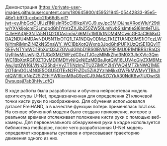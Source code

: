 Демонстрация (https://private-user-images.githubusercontent.com/180645800/459521945-05442833-95e5-46e1-b973-ccbdc2fb66d5.gif?jwt=eyJhbGciOiJIUzI1NiIsInR5cCI6IkpXVCJ9.eyJpc3MiOiJnaXRodWIuY29tIiwiYXVkIjoicmF3LmdpdGh1YnVzZXJjb250ZW50LmNvbSIsImtleSI6ImtleTUiLCJleHAiOjE3NTA5NTQ2ODAsIm5iZiI6MTc1MDk1NDM4MCwicGF0aCI6Ii8xODA2NDU4MDAvNDU5NTIxOTQ1LTA1NDQyODMzLTk1ZTUtNDZlMS1iOTczLWNjYmRjMmZiNjZkNS5naWY_WC1BbXotQWxnb3JpdGhtPUFXUzQtSE1BQy1TSEEyNTYmWC1BbXotQ3JlZGVudGlhbD1BS0lBVkNPRFlMU0E1M1BRSzRaQSUyRjIwMjUwNjI2JTJGdXMtZWFzdC0xJTJGczMlMkZhd3M0X3JlcXVlc3QmWC1BbXotRGF0ZT0yMDI1MDYyNlQxNjEzMDBaJlgtQW16LUV4cGlyZXM9MzAwJlgtQW16LVNpZ25hdHVyZT1iNzlmZTU2ZjM0Y2I4YWQ4MTZkNWQ1MjE2OTdmOGU4NGE5OGU5OTExN2FhZDc5ZjA2YzlhMjkxOWFkMWMyYTBhJlgtQW16LVNpZ25lZEhlYWRlcnM9aG9zdCJ9.MaSZCYkA30NdK8w7lUOwrSIiDwsuqajI7ab3hHvLdfQ)


В ходе работы была разработана и обучена нейросетевая модель архитектуры U-Net, предназначенная для определения 21 ключевой точки кисти руки по изображению. Для обучения использовался датасет FreiHAND, а в качестве функции потерь применялась IoULoss. На основе обученной модели было создано приложение, которое в реальном времени отслеживает положение кисти руки с помощью веб-камеры. Для первоначального обнаружения руки в кадре используется библиотека mediapipe, после чего разработанная U-Net модель определяет координаты суставов и отрисовывает траекторию движения одного из них.
